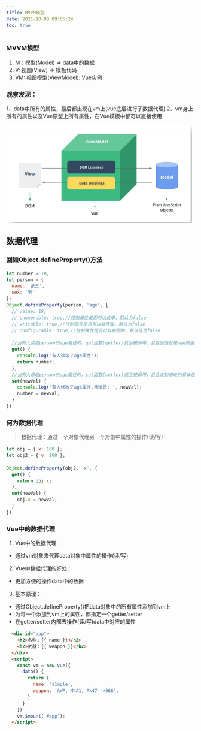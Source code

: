 ```yaml
---
title: MVVM模型
date: 2021-10-08 09:55:24
toc: true
---
```


### MVVM模型
  1. M：模型(Model) => data中的数据
  2. V: 视图(View) => 模板代码
  3. VM: 视图模型(ViewModel): Vue实例
### 观察发现：
  1、data中所有的属性，最后都出现在vm上(vue底层进行了数据代理)
  2、vm身上所有的属性以及Vue原型上所有属性，在Vue模板中都可以直接使用

![mvvm](/assets/vueImg/mvvm.png "MVVM")

## 数据代理

### 回顾Object.defineProperty()方法
```js
let number = 18;
let person = {
  name: '张三',
  sex: '男'
};
Object.defineProperty(person, 'age', {
  // value: 18,
  // enumerable: true,//控制属性是否可以枚举，默认为false
  // writable: true,//控制属性是否可以被修改，默认为false
  // configurable: true,//控制属性是否可以被删除，默认值是false

  //当有人读取person的age属性时，get函数(getter)就会被调用，且返回值就是age的值
  get() {
    console.log('有人读取了age属性');
    return number;
  },
  //当有人修改person的age属性时，set函数(setter)就会被调用，且会收到修改的具体值
  set(newVal) {
    console.log('有人修改了age属性,且值是: ', newVal);
    number = newVal;
  }
})
```


### 何为数据代理
>数据代理：通过一个对象代理另一个对象中属性的操作(读/写)
```js
let obj = { x: 100 };
let obj2 = { y: 200 };

Object.defineProperty(obj2, 'x', {
  get() {
    return obj.x;
  },
  set(newVal) {
    obj.x = newVal;
  }
})
```

### Vue中的数据代理
1. Vue中的数据代理：
  - 通过vm对象来代理data对象中属性的操作(读/写)
2. Vue中数据代理的好处：
  - 更加方便的操作data中的数据
3. 基本原理：
  - 通过Object.defineProperty()把data对象中的所有属性添加到vm上
  - 为每一个添加到vm上的属性，都指定一个getter/setter
  - 在getter/setter内部去操作(读/写)data中对应的属性
```html
  <div id="app">
    <h2>名称：{{ name }}</h2>
    <h2>武器：{{ weapon }}</h2>
  </div>
  <script>
    const vm = new Vue({
      data() {
        return {
          name: 's1mple',
          weapon: 'AWP, M4A1, Ak47-->666',
        }
      }
    })
    vm.$mount('#app');
  </script>
```